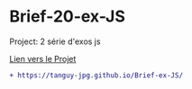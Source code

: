 # Brief-20-ex-JS


Project: 2 série d'exos js


[Lien vers le Projet](https://tanguy-jpg.github.io/Brief-ex-JS/)

```diff
+ https://tanguy-jpg.github.io/Brief-ex-JS/
```
